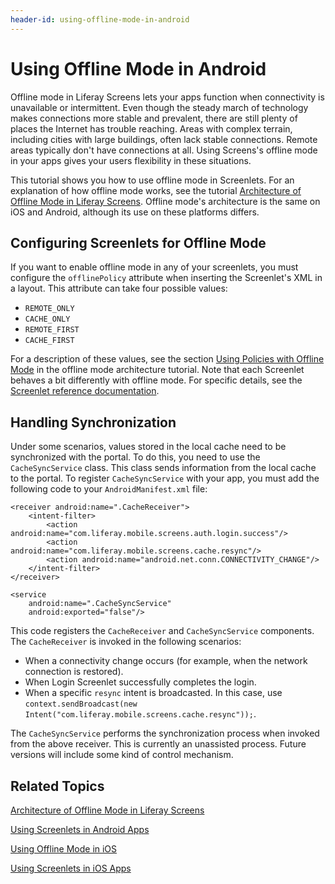 ```yaml
---
header-id: using-offline-mode-in-android
---
```


# Using Offline Mode in Android

Offline mode in Liferay Screens lets your apps function when connectivity is 
unavailable or intermittent. Even though the steady march of technology makes 
connections more stable and prevalent, there are still plenty of places the 
Internet has trouble reaching. Areas with complex terrain, including cities with 
large buildings, often lack stable connections. Remote areas typically don't 
have connections at all. Using Screens's offline mode in your apps gives your 
users flexibility in these situations. 

This tutorial shows you how to use offline mode in Screenlets. For an 
explanation of how offline mode works, see the tutorial 
[Architecture of Offline Mode in Liferay Screens](/docs/7-1/tutorials/-/knowledge_base/t/architecture-of-offline-mode-in-liferay-screens). 
Offline mode's architecture is the same on iOS and Android, although its use on 
these platforms differs.

## Configuring Screenlets for Offline Mode

If you want to enable offline mode in any of your screenlets, you must configure
the `offlinePolicy` attribute when inserting the Screenlet's XML in a layout.
This attribute can take four possible values:

- `REMOTE_ONLY`
- `CACHE_ONLY`
- `REMOTE_FIRST`
- `CACHE_FIRST`

For a description of these values, see the section 
[Using Policies with Offline Mode](/docs/7-1/tutorials/-/knowledge_base/t/architecture-of-offline-mode-in-liferay-screens#using-policies-with-offline-mode) 
in the offline mode architecture tutorial. Note that each Screenlet behaves a 
bit differently with offline mode. For specific details, see the 
[Screenlet reference documentation](/docs/7-1/reference/-/knowledge_base/r/screenlets-in-liferay-screens-for-android). 

## Handling Synchronization

Under some scenarios, values stored in the local cache need to be synchronized 
with the portal. To do this, you need to use the `CacheSyncService` class. This 
class sends information from the local cache to the portal. To register 
`CacheSyncService` with your app, you must add the following code to your 
`AndroidManifest.xml` file: 

    <receiver android:name=".CacheReceiver">
        <intent-filter>
            <action android:name="com.liferay.mobile.screens.auth.login.success"/>
            <action android:name="com.liferay.mobile.screens.cache.resync"/>
            <action android:name="android.net.conn.CONNECTIVITY_CHANGE"/>
        </intent-filter>
    </receiver>

    <service
        android:name=".CacheSyncService"
        android:exported="false"/>

This code registers the `CacheReceiver` and `CacheSyncService` components. The 
`CacheReceiver` is invoked in the following scenarios:

- When a connectivity change occurs (for example, when the network connection is 
restored).
- When Login Screenlet successfully completes the login.
- When a specific `resync` intent is broadcasted. In this case, use 
`context.sendBroadcast(new Intent("com.liferay.mobile.screens.cache.resync"));`.

The `CacheSyncService` performs the synchronization process when invoked from 
the above receiver. This is currently an unassisted process. Future versions 
will include some kind of control mechanism.

## Related Topics

[Architecture of Offline Mode in Liferay Screens](/docs/7-1/tutorials/-/knowledge_base/t/architecture-of-offline-mode-in-liferay-screens)

[Using Screenlets in Android Apps](/docs/7-1/tutorials/-/knowledge_base/t/using-screenlets-in-android-apps)

[Using Offline Mode in iOS](/docs/7-1/tutorials/-/knowledge_base/t/using-offline-mode-in-ios)

[Using Screenlets in iOS Apps](/docs/7-1/tutorials/-/knowledge_base/t/using-screenlets-in-ios-apps)
